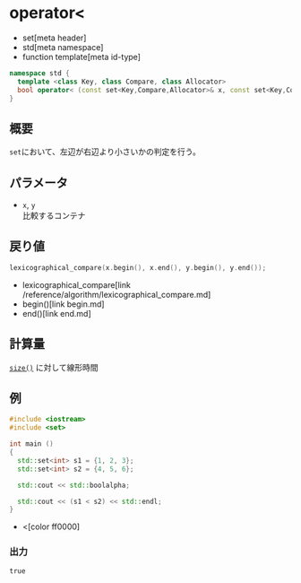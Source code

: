 # operator<
* set[meta header]
* std[meta namespace]
* function template[meta id-type]

```cpp
namespace std {
  template <class Key, class Compare, class Allocator>
  bool operator< (const set<Key,Compare,Allocator>& x, const set<Key,Compare,Allocator>& y);
}
```

## 概要
`set`において、左辺が右辺より小さいかの判定を行う。


## パラメータ
- `x`, `y`<br/>
比較するコンテナ


## 戻り値
```cpp
lexicographical_compare(x.begin(), x.end(), y.begin(), y.end());
```
* lexicographical_compare[link /reference/algorithm/lexicographical_compare.md]
* begin()[link begin.md]
* end()[link end.md]


## 計算量
[`size()`](size.md) に対して線形時間


## 例
```cpp example
#include <iostream>
#include <set>

int main ()
{
  std::set<int> s1 = {1, 2, 3};
  std::set<int> s2 = {4, 5, 6};

  std::cout << std::boolalpha;

  std::cout << (s1 < s2) << std::endl;
}
```
* <[color ff0000]

### 出力
```
true
```
